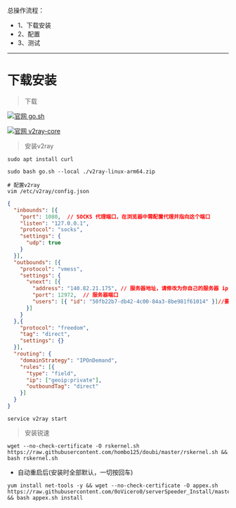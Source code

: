 总操作流程：
- 1、下载安装
- 2、配置
- 3、测试

***

# 下载安装

> 下载

[![](https://img.shields.io/badge/官网-go.sh-red.svg "官网 go.sh")](https://install.direct/go.sh)

[![](https://img.shields.io/badge/官网-v2ray--core-blue.svg "官网 v2ray-core")](https://github.com/v2ray/v2ray-core/releases/tag/v4.20.0)


> 安装v2ray
```
sudo apt install curl

sudo bash go.sh --local ./v2ray-linux-arm64.zip

# 配置v2ray
vim /etc/v2ray/config.json

```

```json
{
  "inbounds": [{
    "port": 1080,  // SOCKS 代理端口，在浏览器中需配置代理并指向这个端口
    "listen": "127.0.0.1",
    "protocol": "socks",
    "settings": {
      "udp": true
    }
  }],
  "outbounds": [{
    "protocol": "vmess",
    "settings": {
      "vnext": [{
        "address": "140.82.21.175", // 服务器地址，请修改为你自己的服务器 ip 或域名
        "port": 12972,  // 服务器端口
        "users": [{ "id": "50fb22b7-db42-4c00-84a3-8be981f61014" }]//要与服务端保持一致
      }]
    }
  },{
    "protocol": "freedom",
    "tag": "direct",
    "settings": {}
  }],
  "routing": {
    "domainStrategy": "IPOnDemand",
    "rules": [{
      "type": "field",
      "ip": ["geoip:private"],
      "outboundTag": "direct"
    }]
  }
}
```

```
service v2ray start
```

> 安装锐速

```shell
wget --no-check-certificate -O rskernel.sh https://raw.githubusercontent.com/hombo125/doubi/master/rskernel.sh && bash rskernel.sh
```
- 自动重启后(安装时全部默认，一切按回车)

```shell
yum install net-tools -y && wget --no-check-certificate -O appex.sh https://raw.githubusercontent.com/0oVicero0/serverSpeeder_Install/master/appex.sh && bash appex.sh install
```